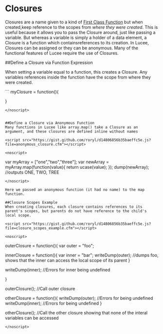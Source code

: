 # Closures

Closures are a name given to a kind of [First Class Function](https://rorylaitila.gitbooks.io/lucee/content/first_class_functions.html) but when created,keep reference to the scopes from *where they were created*. This is useful because it allows you to pass the Closure around, just like passing a variable. But whereas a variable is simply a holder of a data element, a Closure is a function which containsreferences to its creation. In Lucee, Closures can be assigned or they can be anonymous. Many of the functional features of Lucee require the use of Closures.

##Define a Closure via Function Expression

When setting a variable equal to a function, this creates a Closure. Any variables references inside the function have the scope from where they were created.

<script src="https://gist.github.com/roryl/d14806856b35baeffc5e.js?file=basic_closure.cfm"></script>

<noscript>
```
myClosure = function(){

}
```
</noscript>


##Define a Closure via Anonymous Function
Many functions in Lucee like array.map() take a Closure as an argument, and these closures are defined inline without names

<script src="https://gist.github.com/roryl/d14806856b35baeffc5e.js?file=anonymous_closure.cfm"></script>

<noscript>
```
var myArray = ["one","two","three"];
var newArray = myArray.map(function(value){
  return ucase(value);
});
dump(newArray); //outputs ONE, TWO, TREE
```
</noscript>

Here we passed an anonymous function (it had no name) to the map function.

##Closure Scopes Example
When creating closures, each closure contains references to its parent's scopes, but parents do not have reference to the child's local scope. 

<script src="https://gist.github.com/roryl/d14806856b35baeffc5e.js?file=closure_scopes_example.cfm"></script>

<noscript>
```
<cfscript>
outerClosure = function(){
  var outer = "foo";
  
  innerClosure = function(){
    var inner = "bar";
    writeDump(outer); //dumps foo, shows that the inner can access the local scope of its parent
  }  

  writeDump(inner); //Errors for inner being undefined  	  
  
}

outerClosure(); //Call outer closure

otherClosure = function(){
  writeDump(outer); //Errors for being undefined
  writeDump(inner); //Errors for being undefined
}

otherClosure(); //Call the other closure showing that none of the interal variables can be accessed
</cfscript>
```
</noscript>





